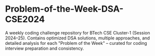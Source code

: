 # Problem-of-the-Week-DSA-CSE2024
A weekly coding challenge repository for BTech CSE Cluster-1 (Session 2024–25). Contains optimized DSA solutions, multiple approaches, and detailed analysis for each "Problem of the Week" – curated for coding interview preparation and consistency.
